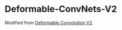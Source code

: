 # Deformable-ConvNets-V2
Modified from [Deformable Convolution V2](https://github.com/chengdazhi/Deformable-Convolution-V2-PyTorch).